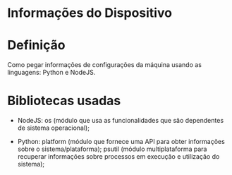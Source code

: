 # Informações do Dispositivo

# Definição
Como pegar informações de configurações da máquina usando as linguagens: Python e NodeJS.

# Bibliotecas usadas

- NodeJS: 
os (módulo que usa as funcionalidades que são dependentes de sistema operacional);

- Python: 
platform (módulo que fornece uma API para obter informações sobre o sistema/plataforma);
psutil (módulo multiplataforma para recuperar informações sobre processos em execução e utilização do sistema);

